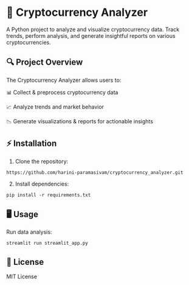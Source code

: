 # 🚀 Cryptocurrency Analyzer

A Python project to analyze and visualize cryptocurrency data. Track trends, perform analysis, and generate insightful reports on various cryptocurrencies.

## 🔍 Project Overview

The Cryptocurrency Analyzer allows users to:

📊 Collect & preprocess cryptocurrency data

📈 Analyze trends and market behavior

📉 Generate visualizations & reports for actionable insights


## ⚡ Installation

1. Clone the repository:

```
https://github.com/harini-paramasivam/cryptocurrency_analyzer.git
```

2. Install dependencies:
```
pip install -r requirements.txt
```

## 🖥 Usage
Run data analysis:
```
streamlit run streamlit_app.py
```

## 📄 License

MIT License




